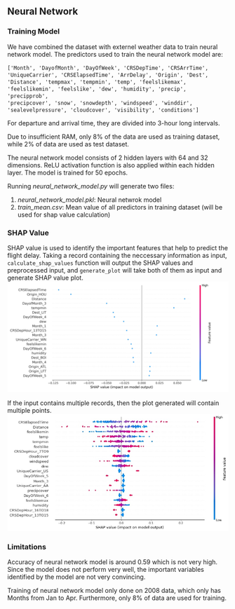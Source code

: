 ## Neural Network

### Training Model
We have combined the dataset with externel weather data to train neural network model.
The predictors used to train the neural network model are:

```
['Month', 'DayofMonth', 'DayOfWeek', 'CRSDepTime', 'CRSArrTime',
'UniqueCarrier', 'CRSElapsedTime', 'ArrDelay', 'Origin', 'Dest',
'Distance', 'tempmax', 'tempmin', 'temp', 'feelslikemax',
'feelslikemin', 'feelslike', 'dew', 'humidity', 'precip', 'precipprob',
'precipcover', 'snow', 'snowdepth', 'windspeed', 'winddir',
'sealevelpressure', 'cloudcover', 'visibility', 'conditions']
```

For departure and arrival time, they are divided into 3-hour long intervals.

Due to insufficient RAM, only 8% of the data are used as training dataset, while 2% of data are used as test dataset.

The neural network model consists of 2 hidden layers with 64 and 32 dimensions. ReLU activation function is also applied within each hidden layer. The model is trained for 50 epochs.

Running *neural_network_model.py* will generate two files:
1. *neural_network_model.pkl*: Neural netwrok model
2. *train_mean.csv*: Mean value of all predictors in training dataset (will be used for shap value calculation)

### SHAP Value
SHAP value is used to identify the important features that help to predict the flight delay. Taking a record containing the neccessary information as input, `calculate_shap_values` function will output the SHAP values and preprocessed input, and `generate_plot` will take both of them as input and generate SHAP value plot.
![](./shap_value_plot.jpg)

If the input contains multiple records, then the plot generated will contain multiple points.
![](./shap_value_plot_multiple.jpg)

### Limitations
Accuracy of neural network model is around 0.59 which is not very high.
Since the model does not perform very well, the important variables identified by the model are not very convincing.

Training of neural network model only done on 2008 data, which only has Months from Jan to Apr. Furthermore, only 8% of data are used for training.